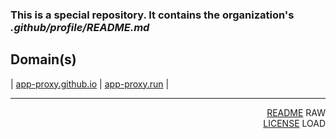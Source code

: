 
### This is a special repository. It contains the organization's _.github/profile/README.md_ 

Domain(s)
-
| <a href="https://app-proxy.github.io/.github/" target="_blank">app-proxy.github.io</a> | <a href="https://app-proxy.run/" target="_blank">app-proxy.run</a> |

---
<p align="right"> <a href="https://app-proxy.run/README.md">README</a> RAW<br> <a href="https://app-proxy.run/LICENSE">LICENSE</a> LOAD</p>
